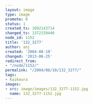 ```yaml
---
layout: image
type: image
promote: 0
status: 1
created_ts: 1092143714
changed_ts: 1372159440
node_id: 1152
title: '132_3277'
author: anj
created: '2004-08-10'
changed: '2013-06-25'
redirect_from:
- "/node/1152/"
permalink: "/2004/08/10/132_3277/"
tags:
- Kaikoura
images:
- src: image/images/132_3277-1152.jpg
  name: 132_3277-1152.jpg
---
```


